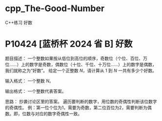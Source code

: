 # cpp_The-Good-Number
C++练习 好数

# P10424 [蓝桥杯 2024 省 B] 好数

题目描述：
一个整数如果按从低位到高位的顺序，奇数位（个位、百位、万位……）上的数字是奇数，偶数位（十位、千位、十万位……）上的数字是偶数，我们就称之为“好数”。
给定一个正整数 $N$，请计算从 $1$ 到 $N$ 一共有多少个好数。

输入格式：
一个整数 $N$。

输出格式：
一个整数代表答案。

思路：
抄袭讨论区里的答案。
遍历要判断的数字，用位数的奇偶性判断该位数字的奇偶性。
例：第一位个位为1，需要为奇数，第二位百位为2，需要判断为偶数。即，位数与对应的数字奇偶性一致。
